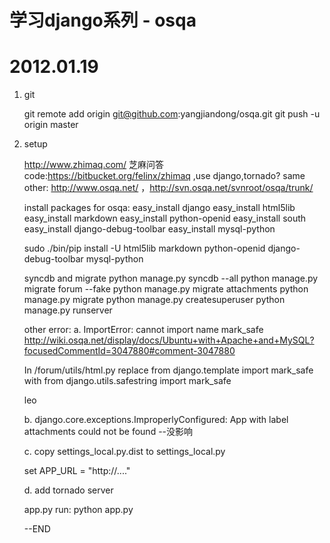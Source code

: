  学习django系列 - osqa
======================

# 2012.01.19

1. git

    git remote add origin git@github.com:yangjiandong/osqa.git
    git push -u origin master
    
2. setup

    http://www.zhimaq.com/ 芝麻问答
    code:https://bitbucket.org/felinx/zhimaq ,use django,tornado?
    same other: http://www.osqa.net/ ，http://svn.osqa.net/svnroot/osqa/trunk/ 

    install packages for osqa:
    easy_install django
    easy_install html5lib
    easy_install markdown
    easy_install python-openid
    easy_install south
    easy_install django-debug-toolbar
    easy_install mysql-python

    sudo ./bin/pip install -U html5lib markdown python-openid django-debug-toolbar mysql-python
  
    syncdb and migrate
    python manage.py syncdb --all
    python manage.py migrate forum --fake
    python manage.py migrate attachments
    python manage.py migrate
    python manage.py createsuperuser
    python manage.py runserver

    other error:
    a. ImportError: cannot import name mark_safe 
    http://wiki.osqa.net/display/docs/Ubuntu+with+Apache+and+MySQL?focusedCommentId=3047880#comment-3047880 

    In /forum/utils/html.py
    replace
    from django.template import mark_safe
    with
    from django.utils.safestring import mark_safe

    leo

    b. django.core.exceptions.ImproperlyConfigured: App with label attachments could not be found --没影响

    c. copy settings_local.py.dist to settings_local.py

    set APP_URL = "http://...."

    d. add tornado server

    app.py
    run: python app.py


   --END    
